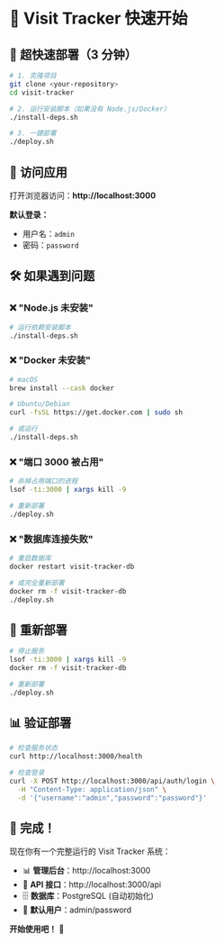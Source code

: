 # 🚀 Visit Tracker 快速开始

## 💨 超快速部署（3 分钟）

```bash
# 1. 克隆项目
git clone <your-repository>
cd visit-tracker

# 2. 运行安装脚本（如果没有 Node.js/Docker）
./install-deps.sh

# 3. 一键部署
./deploy.sh
```

## 🎯 访问应用

打开浏览器访问：**http://localhost:3000**

**默认登录：**
- 用户名：`admin`
- 密码：`password`

## 🛠️ 如果遇到问题

### ❌ "Node.js 未安装"
```bash
# 运行依赖安装脚本
./install-deps.sh
```

### ❌ "Docker 未安装" 
```bash
# macOS
brew install --cask docker

# Ubuntu/Debian
curl -fsSL https://get.docker.com | sudo sh

# 或运行
./install-deps.sh
```

### ❌ "端口 3000 被占用"
```bash
# 杀掉占用端口的进程
lsof -ti:3000 | xargs kill -9

# 重新部署
./deploy.sh
```

### ❌ "数据库连接失败"
```bash
# 重启数据库
docker restart visit-tracker-db

# 或完全重新部署
docker rm -f visit-tracker-db
./deploy.sh
```

## 🔄 重新部署

```bash
# 停止服务
lsof -ti:3000 | xargs kill -9
docker rm -f visit-tracker-db

# 重新部署
./deploy.sh
```

## 📊 验证部署

```bash
# 检查服务状态
curl http://localhost:3000/health

# 检查登录
curl -X POST http://localhost:3000/api/auth/login \
  -H "Content-Type: application/json" \
  -d '{"username":"admin","password":"password"}'
```

## 🎉 完成！

现在你有一个完整运行的 Visit Tracker 系统：

- 📊 **管理后台**：http://localhost:3000
- 🔌 **API 接口**：http://localhost:3000/api
- 🗄️ **数据库**：PostgreSQL (自动初始化)
- 👤 **默认用户**：admin/password

**开始使用吧！** 🚀
